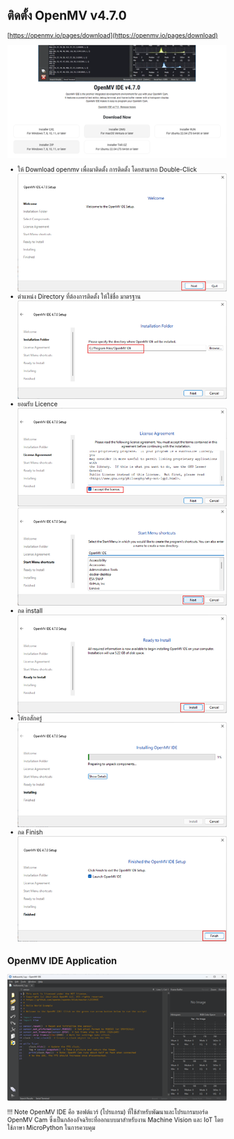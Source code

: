 # ติดตั้ง OpenMV v4.7.0

[https://openmv.io/pages/download](https://openmv.io/pages/download)

![](./images/8_openmv1.png)
- ให้ Download openmv เพื่อมาติดตั้ง การติดตั้ง โดยสามารถ Double-Click
![](./images/8_openmv2.png)
- ตำแหน่ง Directory ที่ต้องการติดตั้ง ให้ใช้ชื่อ มาตรฐาน
![](./images/8_openmv3.png)
- ยอมรับ Licence
![](./images/8_openmv4.png)  
![](./images/8_openmv5.png)  
- กด install
![](./images/8_openmv6.png)  
- ให้รอสักครู่
![](./images/8_openmv7.png)  
- กด Finish
![](./images/8_openmv8.png)  

## OpenMV IDE Application

![](./images/8_openmv9.png)  

!!! Note
    OpenMV IDE คือ ซอฟต์แวร์ (โปรแกรม) ที่ใช้สำหรับพัฒนาและโปรแกรมบอร์ด OpenMV Cam ซึ่งเป็นกล้องอัจฉริยะที่ออกแบบมาสำหรับงาน Machine Vision และ IoT โดยใช้ภาษา MicroPython ในการควบคุม 